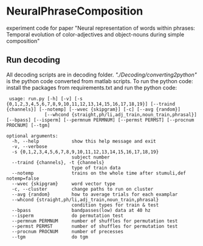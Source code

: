 # NeuralPhraseComposition
experiment code for paper "Neural representation of words within phrases: Temporal evolution of color-adjectives and object-nouns during simple composition"

## Run decoding
 All decoding scripts are in decoding folder. *"./Decoding/converting2python"* is the python code converted from matlab scripts.
 To run the python code:
install the packages from requirements.txt and run the python code:
```
 usage: run.py [-h] [-v] [-s {0,1,2,3,4,5,6,7,8,9,10,11,12,13,14,15,16,17,18,19}] [--traind {channels}] [--notemp] [--wvec {skipgram}] [-c] [--avg {random}]
              [--whcond {straight,ph/li,adj_train,noun_train,phrasal}] [--bpass] [--isperm] [--permnum PERMNUM] [--permst PERMST] [--procnum PROCNUM] [--tgm]

optional arguments:
  -h, --help            show this help message and exit
  -v, --verbose
  -s {0,1,2,3,4,5,6,7,8,9,10,11,12,13,14,15,16,17,18,19}
                        subject number
  --traind {channels}, -t {channels}
                        type of train data
  --notemp              trains on the whole time after stumuli,def notemp=false
  --wvec {skipgram}     word vector type
  -c, --cluster         change paths to run on cluster
  --avg {random}        how to average trials for each examplar
  --whcond {straight,ph/li,adj_train,noun_train,phrasal}
                        condition types for train & test
  --bpass               bandpasses(low) data at 40 hz
  --isperm              do permutation test
  --permnum PERMNUM     number of shuffles for permutation test
  --permst PERMST       number of shuffles for permutation test
  --procnum PROCNUM     number of precesses
  --tgm                 do tgm

 ```


 
 
 
 
 
 
 
 
 
